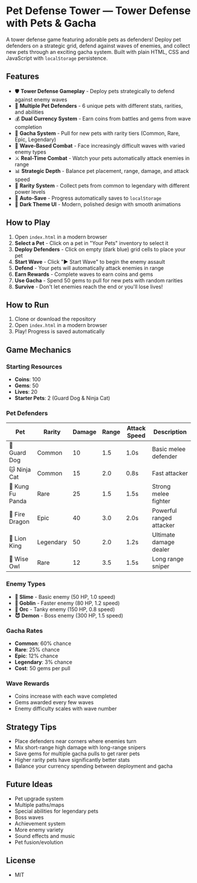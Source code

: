 # Pet Defense Tower — Tower Defense with Pets & Gacha

A tower defense game featuring adorable pets as defenders! Deploy pet defenders on a strategic grid, defend against waves of enemies, and collect new pets through an exciting gacha system. Built with plain HTML, CSS and JavaScript with `localStorage` persistence.

## Features
- 🛡️ **Tower Defense Gameplay** - Deploy pets strategically to defend against enemy waves
- 🐾 **Multiple Pet Defenders** - 6 unique pets with different stats, rarities, and abilities
- 💰 **Dual Currency System** - Earn coins from battles and gems from wave completion
- 🎲 **Gacha System** - Pull for new pets with rarity tiers (Common, Rare, Epic, Legendary)
- 🌊 **Wave-Based Combat** - Face increasingly difficult waves with varied enemy types
- ⚔️ **Real-Time Combat** - Watch your pets automatically attack enemies in range
- 📊 **Strategic Depth** - Balance pet placement, range, damage, and attack speed
- 💎 **Rarity System** - Collect pets from common to legendary with different power levels
- 💾 **Auto-Save** - Progress automatically saves to `localStorage`
- 🎨 **Dark Theme UI** - Modern, polished design with smooth animations

## How to Play
1. Open `index.html` in a modern browser
2. **Select a Pet** - Click on a pet in "Your Pets" inventory to select it
3. **Deploy Defenders** - Click on empty (dark blue) grid cells to place your pet
4. **Start Wave** - Click "▶️ Start Wave" to begin the enemy assault
5. **Defend** - Your pets will automatically attack enemies in range
6. **Earn Rewards** - Complete waves to earn coins and gems
7. **Use Gacha** - Spend 50 gems to pull for new pets with random rarities
8. **Survive** - Don't let enemies reach the end or you'll lose lives!

## How to Run
1. Clone or download the repository
2. Open `index.html` in a modern browser
3. Play! Progress is saved automatically

## Game Mechanics

### Starting Resources
- **Coins**: 100
- **Gems**: 50
- **Lives**: 20
- **Starter Pets**: 2 (Guard Dog & Ninja Cat)

### Pet Defenders
| Pet | Rarity | Damage | Range | Attack Speed | Description |
|-----|--------|--------|-------|--------------|-------------|
| 🐶 Guard Dog | Common | 10 | 1.5 | 1.0s | Basic melee defender |
| 🐱 Ninja Cat | Common | 15 | 2.0 | 0.8s | Fast attacker |
| 🐼 Kung Fu Panda | Rare | 25 | 1.5 | 1.5s | Strong melee fighter |
| 🐲 Fire Dragon | Epic | 40 | 3.0 | 2.0s | Powerful ranged attacker |
| 🦁 Lion King | Legendary | 50 | 2.0 | 1.2s | Ultimate damage dealer |
| 🦉 Wise Owl | Rare | 12 | 3.5 | 1.5s | Long range sniper |

### Enemy Types
- **👾 Slime** - Basic enemy (50 HP, 1.0 speed)
- **👹 Goblin** - Faster enemy (80 HP, 1.2 speed)
- **👺 Orc** - Tanky enemy (150 HP, 0.8 speed)
- **😈 Demon** - Boss enemy (300 HP, 1.5 speed)

### Gacha Rates
- **Common**: 60% chance
- **Rare**: 25% chance
- **Epic**: 12% chance
- **Legendary**: 3% chance
- **Cost**: 50 gems per pull

### Wave Rewards
- Coins increase with each wave completed
- Gems awarded every few waves
- Enemy difficulty scales with wave number

## Strategy Tips
- Place defenders near corners where enemies turn
- Mix short-range high damage with long-range snipers
- Save gems for multiple gacha pulls to get rarer pets
- Higher rarity pets have significantly better stats
- Balance your currency spending between deployment and gacha

## Future Ideas
- Pet upgrade system
- Multiple paths/maps
- Special abilities for legendary pets
- Boss waves
- Achievement system
- More enemy variety
- Sound effects and music
- Pet fusion/evolution

## License
- MIT